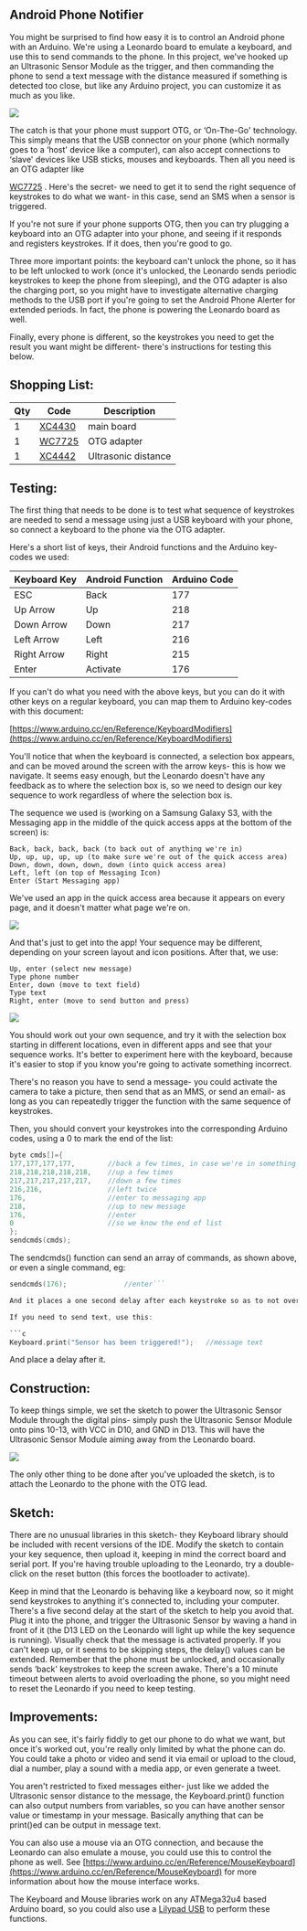 
## Android Phone Notifier

You might be surprised to find how easy it is to control an Android phone with an Arduino. We're using a Leonardo board to emulate a keyboard, and use this to send commands to the phone. In this project, we've hooked up an Ultrasonic Sensor Module as the trigger, and then commanding the phone to send a text message with the distance measured if something is detected too close, but like any Arduino project, you can customize it as much as you like.

![](images/finalised.png)

The catch is that your phone must support OTG, or ‘On-The-Go' technology. This simply means that the USB connector on your phone (which normally goes to a ‘host' device like a computer), can also accept connections to ‘slave' devices like USB sticks, mouses and keyboards. Then all you need is an OTG adapter like

[WC7725](https://jaycar.com.au/p/WC7725)
. Here's the secret- we need to get it to send the right sequence of keystrokes to do what we want- in this case, send an SMS when a sensor is triggered.

If you're not sure if your phone supports OTG, then you can try plugging a keyboard into an OTG adapter into your phone, and seeing if it responds and registers keystrokes. If it does, then you're good to go.

Three more important points: the keyboard can't unlock the phone, so it has to be left unlocked to work (once it's unlocked, the Leonardo sends periodic keystrokes to keep the phone from sleeping), and the OTG adapter is also the charging port, so you might have to investigate alternative charging methods to the USB port if you're going to set the Android Phone Alerter for extended periods. In fact, the phone is powering the Leonardo board as well.

Finally, every phone is different, so the keystrokes you need to get the result you want might be different- there's instructions for testing this below.

## Shopping List:
|Qty| Code | Description |
|---|---|---|
|1 | [XC4430](http://jaycar.com.au/p/XC4430) | main board
|1 | [WC7725](http://jaycar.com.au/p/WC7725) | OTG adapter
|1 | [XC4442](http://jaycar.com.au/p/XC4442) | Ultrasonic distance

## Testing:

The first thing that needs to be done is to test what sequence of keystrokes are needed to send a message using just a USB keyboard with your phone, so connect a keyboard to the phone via the OTG adapter.

Here's a short list of keys, their Android functions and the Arduino key-codes we used:

|Keyboard Key|Android Function|Arduino Code
|---|---|---
|ESC|Back|177
|Up Arrow|Up|218
|Down Arrow|Down|217
|Left Arrow|Left|216
|Right Arrow|Right|215
|Enter|Activate|176

If you can't do what you need with the above keys, but you can do it with other keys on a regular keyboard, you can map them to Arduino key-codes with this document:

[https://www.arduino.cc/en/Reference/KeyboardModifiers](https://www.arduino.cc/en/Reference/KeyboardModifiers)

You'll notice that when the keyboard is connected, a selection box appears, and can be moved around the screen with the arrow keys- this is how we navigate. It seems easy enough, but the Leonardo doesn't have any feedback as to where the selection box is, so we need to design our key sequence to work regardless of where the selection box is.

The sequence we used is (working on a Samsung Galaxy S3, with the Messaging app in the middle of the quick access apps at the bottom of the screen) is:

```
Back, back, back, back (to back out of anything we're in)
Up, up, up, up, up (to make sure we're out of the quick access area)
Down, down, down, down, down (into quick access area)
Left, left (on top of Messaging Icon)
Enter (Start Messaging app)
```
We've used an app in the quick access area because it appears
on every page, and it doesn't matter what page we're on.

![](images/step1.png)

And that's just to get into the app! Your sequence may be different, depending on your screen layout and icon positions. After that, we use:

```
Up, enter (select new message)
Type phone number
Enter, down (move to text field)
Type text
Right, enter (move to send button and press)
```

![](images/step2.png)

You should work out your own sequence, and try it with the selection box starting in different locations, even in different apps and see that your sequence works. It's better to experiment here with the keyboard, because it's easier to stop if you know you're going to activate something incorrect.

There's no reason you have to send a message- you could activate the camera to take a picture, then send that as an MMS, or send an email- as long as you can repeatedly trigger the function with the same sequence of keystrokes.

Then, you should convert your keystrokes into the corresponding Arduino codes, using a 0 to mark the end of the list:

```c
byte cmds[]={
177,177,177,177,        //back a few times, in case we're in something
218,218,218,218,218,    //up a few times
217,217,217,217,217,    //down a few times
216,216,                //left twice
176,                    //enter to messaging app
218,                    //up to new message
176,                    //enter
0                       //so we know the end of list
};
sendcmds(cmds);
```

The sendcmds() function can send an array of commands, as shown above, or even a single command, eg:

```c
sendcmds(176);              //enter```

And it places a one second delay after each keystroke so as to not overwhelm the phone. You might find you need a longer delay in some cases (especially if the action is opening an app).

If you need to send text, use this:

```c
Keyboard.print("Sensor has been triggered!");   //message text
```

And place a delay after it.

## Construction:

To keep things simple, we set the sketch to power the Ultrasonic Sensor Module through the digital pins- simply push the Ultrasonic Sensor Module onto pins 10-13, with VCC in D10, and GND in D13. This will have the Ultrasonic Sensor Module aiming away from the Leonardo board.

![](images/arduino-board.png)

The only other thing to be done after you've uploaded the sketch, is to attach the Leonardo to the phone with the OTG lead.

## Sketch:

There are no unusual libraries in this sketch- they Keyboard library should be included with recent versions of the IDE. Modify the sketch to contain your key sequence, then upload it, keeping in mind the correct board and serial port. If you're having trouble uploading to the Leonardo, try a double-click on the reset button (this forces the bootloader to activate).

Keep in mind that the Leonardo is behaving like a keyboard now, so it might send keystrokes to anything it's connected to, including your computer. There's a five second delay at the start of the sketch to help you avoid that. Plug it into the phone, and trigger the Ultrasonic Sensor by waving a hand in front of it (the D13 LED on the Leonardo will light up while the key sequence is running). Visually check that the message is activated properly. If you can't keep up, or it seems to be skipping steps, the delay() values can be extended. Remember that the phone must be unlocked, and occasionally sends ‘back' keystrokes to keep the screen awake. There's a 10 minute timeout between alerts to avoid overloading the phone, so you might need to reset the Leonardo if you need to keep testing.

## Improvements:

As you can see, it's fairly fiddly to get our phone to do what we want, but once it's worked out, you're really only limited by what the phone can do. You could take a photo or video and send it via email or upload to the cloud, dial a number, play a sound with a media app, or even generate a tweet.

You aren't restricted to fixed messages either- just like we added the Ultrasonic sensor distance to the message, the Keyboard.print() function can also output numbers from variables, so you can have another sensor value or timestamp in your message. Basically anything that can be print()ed can be output in message text.

You can also use a mouse via an OTG connection, and because the Leonardo can also emulate a mouse, you could use this to control the phone as well. See [https://www.arduino.cc/en/Reference/MouseKeyboard](https://www.arduino.cc/en/Reference/MouseKeyboard)
for more information about how the mouse interface works.

The Keyboard and Mouse libraries work on any ATMega32u4 based Arduino board, so you could also use a [Lilypad USB](https://jaycar.com.au/p/XC4620) to perform these functions.
